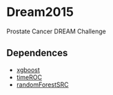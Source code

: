 # Dream2015
Prostate Cancer DREAM Challenge

## Dependences
* [xgboost](https://github.com/dmlc/xgboost)
* [timeROC](http://cran.r-project.org/web/packages/timeROC/index.html)
* [randomForestSRC](http://cran.r-project.org/web/packages/randomForestSRC/index.html)

